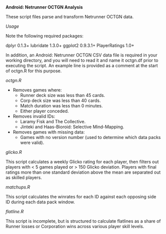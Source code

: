 **Android: Netrunner OCTGN Analysis**

These script files parse and transform Netrunner OCTGN data. 

*Usage*

Note the following required packages:

dplyr 0.1.3+
lubridate 1.3.0+
ggplot2 0.9.3.1+
PlayerRatings 1.0+

In addition, an Android: Netrunner OCTGN CSV data file is required in your working directory, and you will need to read it and name it octgn.df prior to executing the script. An example line is provided as a comment at the start of octgn.R for this purpose. 

*octgn.R*

* Removes games where:
  * Runner deck size was less than 45 cards.
  * Corp deck size was less than 40 cards. 
  * Match duration was less than 0 minutes. 
  * Either player conceded. 
* Removes invalid IDs:
  * Laramy Fisk and The Collective.
  * Jinteki and Haas-Bioroid: Selective Mind-Mapping.
* Removes games with missing data:
  * Games with no version number (used to determine which data packs were valid). 

*glicko.R*

This script calculates a weekly Glicko rating for each player, then filters out players with < 5 games played or > 150 Glicko deviation. Players with final ratings more than one standard deviation above the mean are separated out as skilled players. 

*matchups.R*

This script calculates the winrates for each ID against each opposing side ID during each data pack window. 

*flatline.R*

This script is incomplete, but is structured to calculate flatlines as a share of Runner losses or Corporation wins across various player skill levels. 